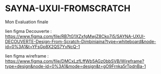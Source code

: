 # SAYNA-UXUI-FROMSCRATCH

Mon Evaluation finale 

lien figma Decouverte : https://www.figma.com/file/RB7tG1XZxfgMwjZ8Cko7j5/SAYNA-UXUI-DECOUVERTE-Design-From-Scratch-Dimbiniaina?type=whiteboard&node-id=0%3A1&t=YFsGp8X2QS7YvNcQ-1

lien figma wireframe : https://www.figma.com/file/DMCxLzfLffWb5AGz0bbSVB/Wireframe?type=design&node-id=0%3A1&mode=design&t=gO9Frnka5rTpdnBa-1
